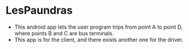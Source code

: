 # LesPaundras
* This android app lets the user program trips from point A to point D, where points B and C are bus terminals.
* This app is for the client, and there exists another one for the driver.
